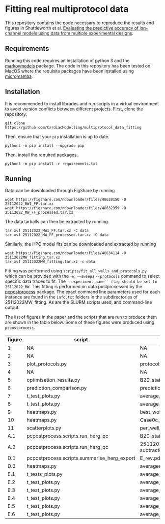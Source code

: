# Fitting real multiprotocol data
This repository contains the code necessary to reproduce the results and figures in Shuttleworth et al. [Evaluating the predictive accuracy of ion-channel models using data from multiple experimental designs](https://doi.org/10.1098/rsta.2024.0211).

## Requirements
Running this code requires an installation of python 3 and the [markovmodels](https://github.com/CardiacModelling/MarkovModels) package. The code in this repository has been tested on MacOS where the requisite packages have been installed using [micromamba](https://mamba.readthedocs.io/en/latest/user_guide/micromamba.html).

## Installation

It is recommended to install libraries and run scripts in a virtual environment to avoid version conflicts between different projects. First, clone the repository.

```
git clone https://github.com/CardiacModelling/multiprotocol_data_fitting
```

Then, ensure that your `pip` installation is up to date.
```
python3 -m pip install --upgrade pip
```

Then, install the required packages.
```
python3 -m pip install -r requirements.txt
```


## Running
Data can be downloaded through FigShare by running
```
wget https://figshare.com/ndownloader/files/48628150 -O 25112022_MW1_FF.tar.xz
wget https://figshare.com/ndownloader/files/48632359 -O 25112022_MW_FF_processed.tar.xz
```

The data tarballs can then be extracted by running

```
tar xvf 25112022_MW1_FF.tar.xz -C data
tar xvf 25112022_MW_FF_processed.tar.xz -C data
```


Similarly, the HPC model fits can be downloaded and extracted by running
```
wget https://figshare.com/ndownloader/files/48634114 -O 25112022MW_fitting.tar.xz
tar xvf 25112022MW_fitting.tar.xz -c data
```

Fitting was performed using `scripts/fit_all_wells_and_protocols.py` which can be provided with the  `-w`, `--sweeps` `--protocols` command to select specific data traces to fit. The `--experiment_name`` flag should be set to 25112022_MW`. This fitting is performed on data postprocessed by the [pcpostprocess](https://github.com/CardiacModelling/pcpostprocess) package. The exact command line parameters used for each instance are found in the `info.txt` folders in the subdirectories of 25112022MW_fitting. As are the SLURM scripts used, and command-line output.

The list of figures in the paper and the scripts that are run to produce them are shown in the table below. Some of these figures were produced using `pcpostprocess`.

| figure | script                                      | filename                                              |
|--------|---------------------------------------------|-------------------------------------------------------|
| 1      | NA                                          | NA                                                    |
| 2      | NA                                          | NA                                                    |
| 3      | plot_protocols.py                           | protocols_figure.pdf                                  |
| 4      | NA                                          | NA                                                    |
| 5      | optimisation_results.py                     | B20_staircaseramp1_sweep0.pdf                         |
| 6      | prediction_comparison.py                    | prediction_comparison.pdf                             |
| 7      | t_test_plots.py                             | average_sweep_0_t_scores_model3_0c_fitting.pdf        |
| 8      | t_test_plots.py                             | average_sweep_0_t_scores_model3_0c_prediction.pdf     |
| 9      | heatmaps.py                                 | best_worst_0c_model3_heatmap.pdf                      |
| 10     | heatmaps.py                                 | Case0c_heatmap_comparison.pdf                         |
| 11     | scatterplots.py                             | per_well_p1_p2_d_1.pdf                                |
| A.1    | pcpostprocess.scripts.run_herg_qc           | B20_staircaseramp1_before0.pdf                        |
| A.2    | pcpostprocess.scripts.run_herg_qc           | 25112022_MW-staircaseramp1-B20-sweep1-subtraction.pdf |
| D.1    | pcpostprocess.scripts.summarise_herg_export | E_rev.pdf                                             |
| D.2    | heatmaps.py                                 | averaged_well_heatmaps.pdf                            |
| E.1    | t_tests_plots.py                            | average_sweep0_t_scores_model2_0c_fitting.pdf         |
| E.2    | t_test_plots.py                             | average_sweep0_t_scores_model10_0c_fitting.pdf        |
| E.3    | t_test_plots.py                             | average_sweep0_t_scores_Wang_0c_fitting.pdf           |
| E.4    | t_test_plots.py                             | average_sweep0_t_scores_model2_0c_prediction.pdf      |
| E.5    | t_test_plots.py                             | average_sweep0_t_scores_model10_0c_prediction.pdf     |
| E.6    | t_test_plots.py                             | average_sweep0_t_scores_Wang_0c_prediction.pdf        |

